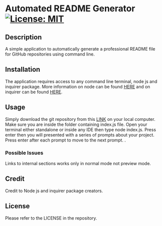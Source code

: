 # Automated README Generator [![License: MIT](https://img.shields.io/badge/License-MIT-yellow.svg)](https://opensource.org/licenses/MIT)

## Description

A simple application to automatically generate a professional README file for GitHub repositories using command line.  

## Installation

The application requires access to any command line terminal, node js and inquirer package. More information on node can be found [HERE](https://nodejs.org/en) and on inquirer can be found [HERE](https://www.npmjs.com/package/inquirer).

## Usage

Simply download the git repository from this [LINK](https://github.com/abdalla-diaai/readme-generator) on your local computer. Make sure you are inside the folder containing index.js file. Open your terminal either standalone or inside any IDE then type node index.js. Press enter then you will presented with a series of prompts about your project. Press enter after each prompt to move to the next prompt. .

### Possible Issues

Links to internal sections works only in normal mode not preview mode.

## Credit

Credit to Node js and inquirer package creators.

## License

Please refer to the LICENSE in the repository.
